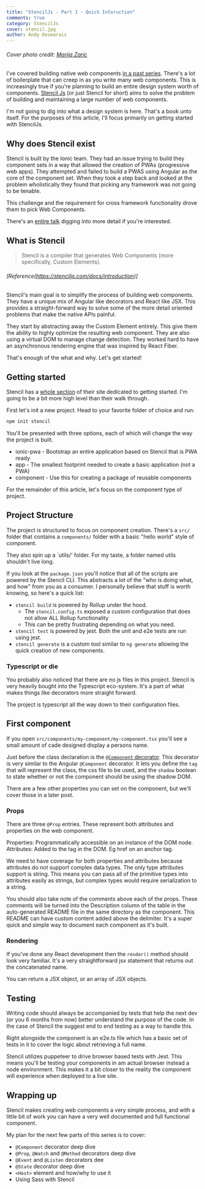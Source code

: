 ```yaml
---
title: "StencilJs - Part 1 - Quick Intoruction"
comments: true
category: StencilJs
cover: stencil.jpg
author: Andy Desmarais
---
```


###### Cover photo credit: [Marija Zaric](https://unsplash.com/@simplicity)

I've covered building native web components [in a past series](/web-components-part-1). There's a lot of boilerplate that can creep in as you write many web components. This is increasingly true if you're planning to build an entire design system worth of components. [Stencil Js](https://stenciljs.com/) (or just Stencil for short) aims to solve the problem of building and maintaining a large number of web components.

I'm not going to dig into what a design system is here. That's a book unto itself. For the purposes of this article, I'll focus primarily on getting started with StencilJs.

## Why does Stencil exist

Stencil is built by the Ionic team. They had an issue trying to build they component sets in a way that allowed the creation of PWAs (progressive web apps). They attempted and failed to build a PWAS using Angular as the core of the component set. When they took a step back and looked at the problem wholistically they found that picking any framework was not going to be tenable.

This challenge and the requirement for cross framework functionality drove them to pick Web Components.

There's an [entire talk](https://www.youtube.com/watch?v=UfD-k7aHkQE) digging into more detail if you're interested.

## What is Stencil

> Stencil is a compiler that generates Web Components (more specifically, Custom Elements).

###### [Reference(https://stenciljs.com/docs/introduction)]

Stencil's main goal is to simplify the process of building web components. They have a unique mix of Angular like decorators and React like JSX. This provides a straight-forward way to solve some of the more detail oriented problems that make the native APIs painful.

They start by abstracting away the Custom Element entirely. This give them the ability to highly optimize the resulting web component. They are also using a virtual DOM to manage change detection. They worked hard to have an asynchronous rendering engine that was inspired by React Fiber.

That's enough of the what and why. Let's get started!

## Getting started

Stencil has a [whole section](https://stenciljs.com/docs/getting-started) of their site dedicated to getting started. I'm going to be a bit more high level than their walk through.

First let's init a new project. Head to your favorite folder of choice and run:

```bash
npm init stencil
```

You'll be presented with three options, each of which will change the way the project is built.

- ionic-pwa - Bootstrap an entire application based on Stencil that is PWA ready
- app - The smallest footprint needed to create a basic application (not a PWA)
- component - Use this for creating a package of reusable components

For the remainder of this article, let's focus on the component type of project.

## Project Structure

The project is structured to focus on component creation. There's a `src/` folder that contains a `components/` folder with a basic "hello world" style of component.

They also spin up a `utils/' folder. For my taste, a folder named utils shouldn't live long.

If you look at the `package.json` you'll notice that all of the scripts are powered by the Stencil CLI. This abstracts a lot of the "who is doing what, and how" from you as a consumer. I personally believe that stuff is worth knowing, so here's a quick list:

- `stencil build` is powered by Rollup under the hood.
  - The `stencil.config.ts` exposed a custom configuration that does not allow ALL Rollup functionality
  - This can be pretty frustrating depending on what you need.
- `stencil test` is powered by jest. Both the unit and e2e tests are run using jest.
- `stencil generate` is a custom tool similar to `ng generate` allowing the quick creation of new components.

### Typescript or die

You probably also noticed that there are no js files in this project. Stencil is very heavily bought into the Typescript eco-system. It's a part of what makes things like decorators more straight forward.

The project is typescript all the way down to their configuration files.

## First component

If you open `src/components/my-component/my-component.tsx` you'll see a small amount of cade designed display a persons name.

Just before the class declaration is the [`@Component` decorator](https://stenciljs.com/docs/component).  This decorator is very similar to the Angular `@Component` decorator.  It lets you define the `tag` that will represent the class, the css file to be used, and the `shadow` boolean to state whether or not the component should be using the shadow DOM.

There are a few other properties you can set on the component, but we'll cover those in a later post.

### Props

There are three `@Prop` entries.  These represent both attributes and properties on the web component.

Properties: Programmatically accessible on an instance of the DOM node.
Attributes: Added to the tag in the DOM. Eg href on an anchor tag.

We need to have coverage for both properties and attributes because attributes do not support complex data types. The only type attributes support is string. This means you can pass all of the primitive types into attributes easily as strings, but complex types would require serialization to a string.

You should also take note of the comments above each of the props.  These comments will be turned into the Description column of the table in the auto-generated README file in the same directory as the component. This README can have custom content added above the delimiter. It's a super quick and simple way to document each component as it's built.

### Rendering

If you've done any React development then the `render()` method should look very familiar. It's a very straightforward jsx statement that returns out the concatenated name.

You can return a JSX object, or an array of JSX objects.

## Testing

Writing code should always be accompanied by tests that help the next dev (or you 6 months from now) better understand the purpose of the code. In the case of Stencil the suggest end to end testing as a way to handle this.

Right alongside the component is an e2e.ts file which has a basic set of tests in it to cover the logic about retrieving a full name.

Stencil utilizes puppeteer to drive browser based tests with Jest.  This means you'll be testing your components in am actual browser instead a node environment. This makes it a bit closer to the reality the component will experience when deployed to a live site.

## Wrapping up

Stencil makes creating web components a very simple process, and with a little bit of work you can have a very well documented and full functional component.

My plan for the next few parts of this series is to cover:
- `@Component` decorator deep dive
- `@Prop`, `@Watch` and `@Method` decorators deep dive
- `@Event` and `@Listen` decorators dee
- `@State` decorator deep dive
- `<Host>` element and how/why to use it
- Using Sass with Stencil
